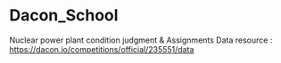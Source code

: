 # Dacon_School
 Nuclear power plant condition judgment & Assignments
 Data resource : https://dacon.io/competitions/official/235551/data
